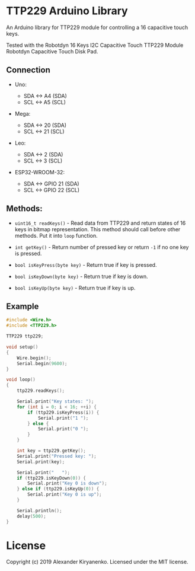TTP229 Arduino Library
============================================

An Arduino library for TTP229 module for controlling a 16 capacitive touch keys. 

Tested with the Robotdyn 16 Keys I2C Capacitive Touch TTP229 Module Robotdyn Capacitive Touch Disk Pad.


## Connection

- Uno:   
    - SDA <-> A4 (SDA)
    - SCL <-> A5 (SCL)

- Mega:  
    - SDA <-> 20 (SDA)
    - SCL <-> 21 (SCL)

- Leo:
    - SDA <-> 2 (SDA)
    - SCL <-> 3 (SCL)

- ESP32-WROOM-32:
    - SDA <-> GPIO 21 (SDA)
    - SCL <-> GPIO 22 (SCL)


## Methods:

- `uint16_t readKeys()` - Read data from TTP229 and return states of 16 keys 
  in bitmap representation. This method should call before other methods.
  Put it into `loop` function.

- `int getKey()` - Return number of pressed key or return `-1` if no one key is pressed.

- `bool isKeyPress(byte key)` - Return true if key is pressed.

- `bool isKeyDown(byte key)` - Return true if key is down.

- `bool isKeyUp(byte key)` - Return true if key is up.


## Example

```cpp
#include <Wire.h>
#include <TTP229.h>

TTP229 ttp229;

void setup()
{
    Wire.begin();
    Serial.begin(9600);
}

void loop()
{
    ttp229.readKeys();

    Serial.print("Key states: ");
    for (int i = 0; i < 16; ++i) {
        if (ttp229.isKeyPress(i)) {
            Serial.print("1 ");
        } else {
            Serial.print("0 ");
        }
    }

    int key = ttp229.getKey();
    Serial.print("Pressed key: ");
    Serial.print(key);

    Serial.print("   ");
    if (ttp229.isKeyDown(0)) {
        Serial.print("Key 0 is down");
    } else if (ttp229.isKeyUp(0)) {
        Serial.print("Key 0 is up");
    }

    Serial.println();
    delay(500);
}
```
 
 
 # License
 Copyright (c) 2019 Alexander Kiryanenko. Licensed under the MIT license.
